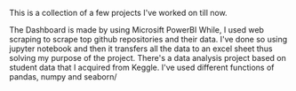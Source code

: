  This is a collection of a few projects I've worked on till now. 


The Dashboard is made by using Microsift PowerBI 
While, I used web scraping to scrape top github repositories and their data. I've done so using jupyter notebook
and then it transfers all the data to an excel sheet thus solving my purpose of the project.
There's a data analysis project based on student data that I acquired from Keggle. I've used different 
functions of pandas, numpy and seaborn/ 
